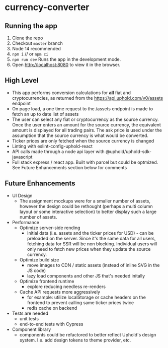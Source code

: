 # currency-converter

## Running the app
1. Clone the repo
2. Checkout `master` branch
3. Node 14 recommended
4. `npm i` // or `npm ci`
5. `npm run dev` Runs the app in the development mode.
6. Open [http://localhost:8080](http://localhost:8080) to view it in the browser.

## High Level
- This app performs conversion calculations for **all** fiat and cryptocurrencies, as returned from the https://api.uphold.com/v0/assets endpoint
- On page load, a one time request to the /assets endpoint is made to fetch an up to date list of assets
- The user can select any fiat or cryptocurrency as the source currency. Once the user enters an amount for the source currency, the equivalent amount is displayed for all trading pairs. The ask price is used under the assumption that the source currency is what would be converted.
- Ticker prices are only fetched when the source currency is changed
- Linting with eslint-config-uphold-react
- API calls made through a node api layer with @uphold/uphold-sdk-javascript
- Full stack express / react app. Built with parcel but could be optmized. See Future Enhancements section below for comments

## Future Enhancements
- UI Design
	- The assignment mockups were for a smaller number of assets, however the design could be rethought (perhaps a multi column layout or some interactive selection) to better display such a large number of assets.
- Performance
	- Optimize server-side rending
		- Initial data (i.e. assets and the ticker prices for USD) - can be preloaded on the server. Since it's the same data for all users, fetching data for SSR will be non blocking. Individual users will only need to fetch new prices when they update the source currency.
	- Optimize build size
		- move images to CDN / static assets (instead of inline SVG in the JS code)
		- lazy load components and other JS that's needed initally
	- Optimize frontend runtime
		- explore reducing needless re-renders
	- Cache API requests more aggressively
		- for example: utilize localStorage or cache headers on the frontend to prevent calling same ticker prices twice
		- redis cache on backend
- Tests are needed
	- unit tests
	- end-to-end tests with Cypress
- Component library
	- components could be refactored to better reflect Uphold's design system. I.e. add design tokens to theme provider, etc.
